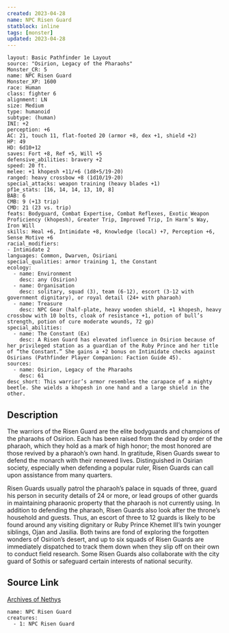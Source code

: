 ```yaml
---
created: 2023-04-28
name: NPC Risen Guard
statblock: inline
tags: [monster]
updated: 2023-04-28
---
```

```statblock
layout: Basic Pathfinder 1e Layout
source: "Osirion, Legacy of the Pharaohs"
Monster_CR: 5
name: NPC Risen Guard
Monster_XP: 1600
race: Human
class: fighter 6
alignment: LN
size: Medium
type: humanoid
subtype: (human)
INI: +2
perception: +6
AC: 21, touch 11, flat-footed 20 (armor +8, dex +1, shield +2)
HP: 49
HD: 6d10+12
saves: Fort +8, Ref +5, Will +5
defensive_abilities: bravery +2
speed: 20 ft.
melee: +1 khopesh +11/+6 (1d8+5/19-20)
ranged: heavy crossbow +8 (1d10/19-20)
special_attacks: weapon training (heavy blades +1)
pf1e_stats: [16, 14, 14, 13, 10, 8]
BAB: 6
CMB: 9 (+13 trip)
CMD: 21 (23 vs. trip)
feats: Bodyguard, Combat Expertise, Combat Reflexes, Exotic Weapon Proficiency (khopesh), Greater Trip, Improved Trip, In Harm’s Way, Iron Will
skills: Heal +6, Intimidate +8, Knowledge (local) +7, Perception +6, Sense Motive +6
racial_modifiers:
- Intimidate 2
languages: Common, Dwarven, Osiriani
special_qualities: armor training 1, the Constant
ecology:
  - name: Environment
    desc: any (Osirion)
  - name: Organisation
    desc: solitary, squad (3), team (6-12), escort (3-12 with government dignitary), or royal detail (24+ with pharaoh)
  - name: Treasure
    desc: NPC Gear (half-plate, heavy wooden shield, +1 khopesh, heavy crossbow with 10 bolts, cloak of resistance +1, potion of bull’s strength, potion of cure moderate wounds, 72 gp)
special_abilities:
  - name: The Constant (Ex)
    desc: A Risen Guard has elevated influence in Osirion because of her privileged station as a guardian of the Ruby Prince and her title of ”the Constant.” She gains a +2 bonus on Intimidate checks against Osirians (Pathfinder Player Companion: Faction Guide 45).
sources:
  - name: Osirion, Legacy of the Pharaohs
    desc: 61
desc_short: This warrior’s armor resembles the carapace of a mighty beetle. She wields a khopesh in one hand and a large shield in the other.
```
## Description
The warriors of the Risen Guard are the elite bodyguards and champions of the pharaohs of Osirion. Each has been raised from the dead by order of the pharaoh, which they hold as a mark of high honor; the most honored are those revived by a pharaoh’s own hand. In gratitude, Risen Guards swear to defend the monarch with their renewed lives. Distinguished in Osirian society, especially when defending a popular ruler, Risen Guards can call upon assistance from many quarters.

Risen Guards usually patrol the pharaoh’s palace in squads of three, guard his person in security details of 24 or more, or lead groups of other guards in maintaining pharaonic property that the pharaoh is not currently using. In addition to defending the pharaoh, Risen Guards also look after the throne’s household and guests. Thus, an escort of three to 12 guards is likely to be found around any visiting dignitary or Ruby Prince Khemet III’s twin younger siblings, Ojan and Jasilia. Both twins are fond of exploring the forgotten wonders of Osirion’s desert, and up to six squads of Risen Guards are immediately dispatched to track them down when they slip off on their own to conduct field research. Some Risen Guards also collaborate with the city guard of Sothis or safeguard certain interests of national security.
## Source Link
[Archives of Nethys](https://aonprd.com/NPCDisplay.aspx?ItemName=Risen%20Guard)
```encounter-table
name: NPC Risen Guard
creatures:
  - 1: NPC Risen Guard
```
